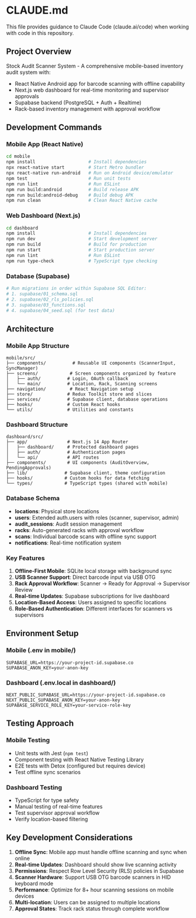 # CLAUDE.md

This file provides guidance to Claude Code (claude.ai/code) when working with code in this repository.

## Project Overview

Stock Audit Scanner System - A comprehensive mobile-based inventory audit system with:
- React Native Android app for barcode scanning with offline capability
- Next.js web dashboard for real-time monitoring and supervisor approvals
- Supabase backend (PostgreSQL + Auth + Realtime)
- Rack-based inventory management with approval workflow

## Development Commands

### Mobile App (React Native)
```bash
cd mobile
npm install                    # Install dependencies
npx react-native start         # Start Metro bundler
npx react-native run-android   # Run on Android device/emulator
npm test                       # Run unit tests
npm run lint                   # Run ESLint
npm run build:android          # Build release APK
npm run build:android-debug    # Build debug APK
npm run clean                  # Clean React Native cache
```

### Web Dashboard (Next.js)
```bash
cd dashboard
npm install                    # Install dependencies
npm run dev                    # Start development server
npm run build                  # Build for production
npm run start                  # Start production server
npm run lint                   # Run ESLint
npm run type-check             # TypeScript type checking
```

### Database (Supabase)
```bash
# Run migrations in order within Supabase SQL Editor:
# 1. supabase/01_schema.sql
# 2. supabase/02_rls_policies.sql
# 3. supabase/03_functions.sql
# 4. supabase/04_seed.sql (for test data)
```

## Architecture

### Mobile App Structure
```
mobile/src/
├── components/          # Reusable UI components (ScannerInput, SyncManager)
├── screens/            # Screen components organized by feature
│   ├── auth/          # Login, OAuth callback
│   └── main/          # Location, Rack, Scanning screens
├── navigation/         # React Navigation setup
├── store/             # Redux Toolkit store and slices
├── services/          # Supabase client, database operations
├── hooks/             # Custom React hooks
└── utils/             # Utilities and constants
```

### Dashboard Structure
```
dashboard/src/
├── app/               # Next.js 14 App Router
│   ├── dashboard/     # Protected dashboard pages
│   ├── auth/          # Authentication pages
│   └── api/           # API routes
├── components/        # UI components (AuditOverview, PendingApprovals)
├── lib/              # Supabase client, theme configuration
├── hooks/            # Custom hooks for data fetching
└── types/            # TypeScript types (shared with mobile)
```

### Database Schema
- **locations**: Physical store locations
- **users**: Extended auth.users with roles (scanner, supervisor, admin)
- **audit_sessions**: Audit session management
- **racks**: Auto-generated racks with approval workflow
- **scans**: Individual barcode scans with offline sync support
- **notifications**: Real-time notification system

### Key Features
1. **Offline-First Mobile**: SQLite local storage with background sync
2. **USB Scanner Support**: Direct barcode input via USB OTG
3. **Rack Approval Workflow**: Scanner → Ready for Approval → Supervisor Review
4. **Real-time Updates**: Supabase subscriptions for live dashboard
5. **Location-Based Access**: Users assigned to specific locations
6. **Role-Based Authentication**: Different interfaces for scanners vs supervisors

## Environment Setup

### Mobile (.env in mobile/)
```
SUPABASE_URL=https://your-project-id.supabase.co
SUPABASE_ANON_KEY=your-anon-key
```

### Dashboard (.env.local in dashboard/)
```
NEXT_PUBLIC_SUPABASE_URL=https://your-project-id.supabase.co
NEXT_PUBLIC_SUPABASE_ANON_KEY=your-anon-key
SUPABASE_SERVICE_ROLE_KEY=your-service-role-key
```

## Testing Approach

### Mobile Testing
- Unit tests with Jest (`npm test`)
- Component testing with React Native Testing Library
- E2E tests with Detox (configured but requires device)
- Test offline sync scenarios

### Dashboard Testing
- TypeScript for type safety
- Manual testing of real-time features
- Test supervisor approval workflow
- Verify location-based filtering

## Key Development Considerations

1. **Offline Sync**: Mobile app must handle offline scanning and sync when online
2. **Real-time Updates**: Dashboard should show live scanning activity
3. **Permissions**: Respect Row Level Security (RLS) policies in Supabase
4. **Scanner Hardware**: Support USB OTG barcode scanners in HID keyboard mode
5. **Performance**: Optimize for 8+ hour scanning sessions on mobile devices
6. **Multi-location**: Users can be assigned to multiple locations
7. **Approval States**: Track rack status through complete workflow